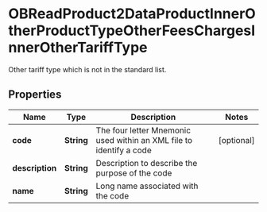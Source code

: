 

# OBReadProduct2DataProductInnerOtherProductTypeOtherFeesChargesInnerOtherTariffType

Other tariff type which is not in the standard list.

## Properties

| Name | Type | Description | Notes |
|------------ | ------------- | ------------- | -------------|
|**code** | **String** | The four letter Mnemonic used within an XML file to identify a code |  [optional] |
|**description** | **String** | Description to describe the purpose of the code |  |
|**name** | **String** | Long name associated with the code |  |



